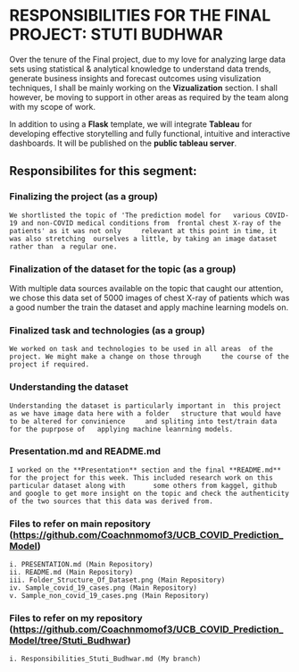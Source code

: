 # RESPONSIBILITIES FOR THE FINAL PROJECT: STUTI BUDHWAR

Over the tenure of the Final project, due to my love for analyzing large data sets using statistical & analytical knowledge to understand data trends, generate business insights and forecast outcomes using visulization techniques, I shall be mainly working on the **Vizualization** section. I shall however, be moving to support in other areas as required by the team along with my scope of work. 

In addition to using a **Flask** template, we will integrate 
**Tableau** for developing effective storytelling and fully functional, intuitive and interactive dashboards. It will be published on the **public tableau server**.

## Responsibilites for this segment:
### **Finalizing the project** (as a group)
	We shortlisted the topic of 'The prediction model for 	various COVID-19 and non-COVID medical conditions from 	frontal chest X-ray of the patients' as it was not only 	relevant at this point in time, it was also stretching 	ourselves a little, by taking an image dataset rather than 	a regular one.
### **Finalization of the dataset for the topic** (as a group)
With multiple data sources available on the topic that caught our attention, we chose this data set of 5000 images of chest X-ray of patients which was a good number the train the dataset and apply machine learning models on. 
### **Finalized task and technologies** (as a group)
	We worked on task and technologies to be used in all areas 	of the project. We might make a change on those through 	the course of the project if required.
### **Understanding the dataset** 
	Understanding the dataset is particularly important in 	this project as we have image data here with a folder 	structure that would have to be altered for convinience 	and spliting into test/train data for the puprpose of 	applying machine leanrning models.
### **Presentation.md and README.md**
	I worked on the **Presentation** section and the final **README.md** for the project for this week. This included research work on this particular dataset along with 		some others from kaggel, github and google to get more insight on the topic and check the authenticity of the two sources that this data was derived from.
### Files to refer on main repository (https://github.com/Coachnmomof3/UCB_COVID_Prediction_Model) 
	i. PRESENTATION.md (Main Repository)
	ii. README.md (Main Repository)
	iii. Folder_Structure_Of_Dataset.png (Main Repository)
	iv. Sample_covid_19_cases.png (Main Repository)
 	v. Sample_non_covid_19_cases.png (Main Repository)
### Files to refer on my repository (https://github.com/Coachnmomof3/UCB_COVID_Prediction_Model/tree/Stuti_Budhwar)
	i. Responsibilities_Stuti_Budhwar.md (My branch)

		
